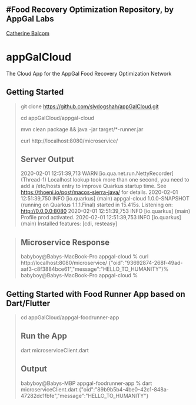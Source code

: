 
<script type="text/javascript" src="https://platform.linkedin.com/badges/js/profile.js" async defer></script>

#Food Recovery Optimization Repository, by AppGal Labs
----
<div class="LI-profile-badge"  data-version="v1" data-size="medium" data-locale="en_US" data-type="horizontal" data-theme="light" data-vanity="catherine-balcom-667742187"><a class="LI-simple-link" href='https://www.linkedin.com/in/catherine-balcom-667742187?trk=profile-badge'>Catherine Balcom</a></div>


# appGalCloud
The Cloud App for the AppGal Food Recovery Optimization Network


Getting Started
----

> git clone https://github.com/slydogshah/appGalCloud.git
>
>cd appGalCloud/appgal-cloud
>
>mvn clean package && java -jar target/*-runner.jar
>
>curl http://localhost:8080/microservice/
>
>Server Output
>----
>2020-02-01 12:51:39,713 WARN  [io.qua.net.run.NettyRecorder] (Thread-1) Localhost lookup took more than one second, you need to add a /etc/hosts entry to improve Quarkus startup time. See https://thoeni.io/post/macos-sierra-java/ for details.
 2020-02-01 12:51:39,750 INFO  [io.quarkus] (main) appgal-cloud 1.0.0-SNAPSHOT (running on Quarkus 1.1.1.Final) started in 15.415s. Listening on: http://0.0.0.0:8080
 2020-02-01 12:51:39,753 INFO  [io.quarkus] (main) Profile prod activated. 
 2020-02-01 12:51:39,753 INFO  [io.quarkus] (main) Installed features: [cdi, resteasy]

>
>Microservice Response
>----
>babyboy@Babys-MacBook-Pro appgal-cloud % curl http://localhost:8080/microservice/
 {"oid":"93692874-268f-49ad-aaf3-c8f3884bce61","message":"HELLO_TO_HUMANITY"}%                                                                                                                                                                          babyboy@Babys-MacBook-Pro appgal-cloud %
>

Getting Started with Food Runner App based on Dart/Flutter
----

> cd appGalCloud/appgal-foodrunner-app
>
>Run the App
>----
> dart microserviceClient.dart
>
>Output
>----
> babyboy@Babys-MBP appgal-foodrunner-app % dart microserviceClient.dart 
  {"oid":"89b9b5b4-4be0-42c1-848a-47282dc1fbfe","message":"HELLO_TO_HUMANITY"}
